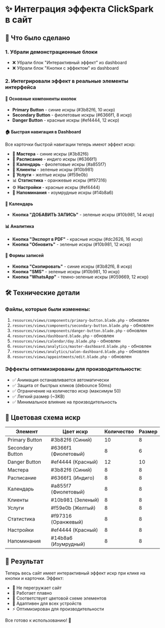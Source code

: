 # ✨ Интеграция эффекта ClickSpark в сайт

## 🎯 Что было сделано

### 1. Убрали демонстрационные блоки
- ❌ Убрали блок "Интерактивный эффект" из dashboard
- ❌ Убрали блок "Кнопки с эффектом" из dashboard

### 2. Интегрировали эффект в реальные элементы интерфейса

#### 🔘 Основные компоненты кнопок
- **Primary Button** - синие искры (#3b82f6, 10 искр)
- **Secondary Button** - фиолетовые искры (#6366f1, 8 искр)
- **Danger Button** - красные искры (#ef4444, 12 искр)

#### 🏠 Быстрая навигация в Dashboard
Все карточки быстрой навигации теперь имеют эффект искр:
- 👥 **Мастера** - синие искры (#3b82f6)
- 📅 **Расписание** - индиго искры (#6366f1)
- 📆 **Календарь** - фиолетовые искры (#a855f7)
- 👥 **Клиенты** - зеленые искры (#10b981)
- 💼 **Услуги** - желтые искры (#f59e0b)
- 📊 **Статистика** - оранжевые искры (#f97316)
- ⚙️ **Настройки** - красные искры (#ef4444)
- 💬 **Напоминания** - изумрудные искры (#14b8a6)

#### 📅 Календарь
- **Кнопка "ДОБАВИТЬ ЗАПИСЬ"** - зеленые искры (#10b981, 14 искр)

#### 📊 Аналитика
- **Кнопка "Экспорт в PDF"** - красные искры (#dc2626, 16 искр)
- **Кнопка "Обновить"** - зеленые искры (#10b981, 12 искр)

#### 📝 Формы записей
- **Кнопка "Скопировать"** - синие искры (#3b82f6, 8 искр)
- **Кнопка "SMS"** - зеленые искры (#10b981, 10 искр)
- **Кнопка "WhatsApp"** - темно-зеленые искры (#059669, 12 искр)

## 🛠️ Технические детали

### Файлы, которые были изменены:
1. `resources/views/components/primary-button.blade.php` - обновлен
2. `resources/views/components/secondary-button.blade.php` - обновлен
3. `resources/views/components/danger-button.blade.php` - обновлен
4. `resources/views/dashboard.blade.php` - обновлен
5. `resources/views/calendar/day.blade.php` - обновлен
6. `resources/views/analytics/master-dashboard.blade.php` - обновлен
7. `resources/views/analytics/salon-dashboard.blade.php` - обновлен
8. `resources/views/appointments/edit.blade.php` - обновлен

### Эффекты оптимизированы для производительности:
- ✅ Анимация останавливается автоматически
- ✅ Защита от быстрых кликов (debounce 50ms)
- ✅ Ограничение на количество искр (максимум 50)
- ✅ Легкий размер (~3KB)
- ✅ Минимальное влияние на производительность

## 🎨 Цветовая схема искр

| Элемент | Цвет искр | Количество | Размер |
|---------|-----------|------------|--------|
| Primary Button | #3b82f6 (Синий) | 10 | 8 |
| Secondary Button | #6366f1 (Фиолетовый) | 8 | 6 |
| Danger Button | #ef4444 (Красный) | 12 | 10 |
| Мастера | #3b82f6 (Синий) | 8 | 8 |
| Расписание | #6366f1 (Индиго) | 8 | 8 |
| Календарь | #a855f7 (Фиолетовый) | 8 | 8 |
| Клиенты | #10b981 (Зеленый) | 8 | 8 |
| Услуги | #f59e0b (Желтый) | 8 | 8 |
| Статистика | #f97316 (Оранжевый) | 8 | 8 |
| Настройки | #ef4444 (Красный) | 8 | 8 |
| Напоминания | #14b8a6 (Изумрудный) | 8 | 8 |

## 🚀 Результат

Теперь весь сайт имеет интерактивный эффект искр при клике на кнопки и карточки. Эффект:
- 🎯 Не перегружает сайт
- 🚀 Работает плавно
- 🎨 Соответствует цветовой схеме элементов
- 📱 Адаптивен для всех устройств
- ⚡ Оптимизирован для производительности

Все готово к использованию! 🎉 